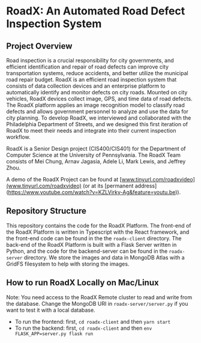 # RoadX: An Automated Road Defect Inspection System

## Project Overview
Road inspection is a crucial responsibility for city governments, and efficient identification and repair of road defects can improve city transportation systems, reduce accidents, and better utilize the municipal road repair budget. RoadX is an efficient road inspection system that consists of data collection devices and an enterprise platform to automatically identify and monitor defects on city roads. Mounted on city vehicles, RoadX devices collect image, GPS, and time data of road defects. The RoadX platform applies an image recognition model to classify road defects and allows government personnel to analyze and use the data for city planning. To develop RoadX, we interviewed and collaborated with the Philadelphia Department of Streets, and we designed this first iteration of RoadX to meet their needs and integrate into their current inspection workflow.

RoadX is a Senior Design project (CIS400/CIS401) for the Department of Computer Science at the University of Pennsylvania. The RoadX Team consists of Mei Chung, Arnav Jagasia, Adele Li, Mark Lewis, and Jeffrey Zhou.

A demo of the RoadX Project can be found at [www.tinyurl.com/roadxvideo](www.tinyurl.com/roadxvideo) (or at its [permanent address] (https://www.youtube.com/watch?v=KZLVirky-Ag&feature=youtu.be)).

## Repository Structure
This repository contains the code for the RoadX Platform. The front-end of the RoadX Platform is written in Typescript with the React framework, and the front-end code can be found in the the `roadx-client` directory. The back-end of the RoadX Platform is built with a Flask Server written in Python, and the code for the backend-server can be found in the `roadx-server` directory. We store the images and data in MongoDB Atlas with a GridFS filesystem to help with storing the images.

## How to run RoadX Locally on Mac/Linux
Note: You need access to the RoadX Remote cluster to read and write from the database. Change the MongoDB URI in `roadx-server/server.py` if you want to test it with a local database.
* To run the frontend: first, `cd roadx-client` and then `yarn start`
* To run the backend: first, `cd roadx-client` and then `env FLASK_APP=server.py flask run`